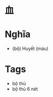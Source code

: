 # 血

# Nghĩa
* (bộ) Huyết (máu)

# Tags
* bộ thủ
*  bộ thủ 6 nét

<script>window.HANZI_FIELD='血';</script>
